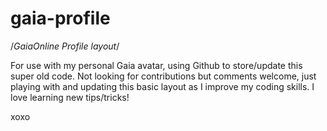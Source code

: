 # gaia-profile
/*GaiaOnline Profile layout*/

For use with my personal Gaia avatar, using Github to store/update this super old code. 
Not looking for contributions but comments welcome, just playing with and updating this basic layout as I improve my coding skills. I love learning new tips/tricks!

xoxo
